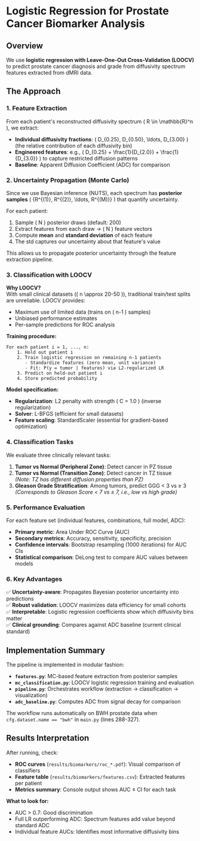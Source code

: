 # Logistic Regression for Prostate Cancer Biomarker Analysis

## Overview

We use **logistic regression with Leave-One-Out Cross-Validation (LOOCV)** to predict prostate cancer diagnosis and grade from diffusivity spectrum features extracted from dMRI data.

## The Approach

### 1. Feature Extraction
From each patient's reconstructed diffusivity spectrum \( R \in \mathbb{R}^n \), we extract:
- **Individual diffusivity fractions**: \( D_{0.25}, D_{0.50}, \ldots, D_{3.00} \) (the relative contribution of each diffusivity bin)
- **Engineered features**: e.g., \( D_{0.25} + \frac{1}{D_{2.0}} + \frac{1}{D_{3.0}} \) to capture restricted diffusion patterns
- **Baseline**: Apparent Diffusion Coefficient (ADC) for comparison

### 2. Uncertainty Propagation (Monte Carlo)
Since we use Bayesian inference (NUTS), each spectrum has **posterior samples** \( \{R^{(1)}, R^{(2)}, \ldots, R^{(M)}\} \) that quantify uncertainty.

For each patient:
1. Sample \( N \) posterior draws (default: 200)
2. Extract features from each draw → \( N \) feature vectors
3. Compute **mean** and **standard deviation** of each feature
4. The std captures our uncertainty about that feature's value

This allows us to propagate posterior uncertainty through the feature extraction pipeline.

### 3. Classification with LOOCV

**Why LOOCV?**  
With small clinical datasets (\( n \approx 20-50 \)), traditional train/test splits are unreliable. LOOCV provides:
- Maximum use of limited data (trains on \( n-1 \) samples)
- Unbiased performance estimates
- Per-sample predictions for ROC analysis

**Training procedure:**
```
For each patient i = 1, ..., n:
    1. Hold out patient i
    2. Train logistic regression on remaining n-1 patients
       - Standardize features (zero mean, unit variance)
       - Fit: P(y = tumor | features) via L2-regularized LR
    3. Predict on held-out patient i
    4. Store predicted probability
```

**Model specification:**
- **Regularization**: L2 penalty with strength \( C = 1.0 \) (inverse regularization)
- **Solver**: L-BFGS (efficient for small datasets)
- **Feature scaling**: StandardScaler (essential for gradient-based optimization)

### 4. Classification Tasks

We evaluate three clinically relevant tasks:

1. **Tumor vs Normal (Peripheral Zone)**: Detect cancer in PZ tissue
2. **Tumor vs Normal (Transition Zone)**: Detect cancer in TZ tissue  
   *(Note: TZ has different diffusion properties than PZ)*
3. **Gleason Grade Stratification**: Among tumors, predict GGG < 3 vs ≥ 3  
   *(Corresponds to Gleason Score < 7 vs ≥ 7, i.e., low vs high grade)*

### 5. Performance Evaluation

For each feature set (individual features, combinations, full model, ADC):
- **Primary metric**: Area Under ROC Curve (AUC)
- **Secondary metrics**: Accuracy, sensitivity, specificity, precision
- **Confidence intervals**: Bootstrap resampling (1000 iterations) for AUC CIs
- **Statistical comparison**: DeLong test to compare AUC values between models

### 6. Key Advantages

✅ **Uncertainty-aware**: Propagates Bayesian posterior uncertainty into predictions  
✅ **Robust validation**: LOOCV maximizes data efficiency for small cohorts  
✅ **Interpretable**: Logistic regression coefficients show which diffusivity bins matter  
✅ **Clinical grounding**: Compares against ADC baseline (current clinical standard)

## Implementation Summary

The pipeline is implemented in modular fashion:

- **`features.py`**: MC-based feature extraction from posterior samples
- **`mc_classification.py`**: LOOCV logistic regression training and evaluation
- **`pipeline.py`**: Orchestrates workflow (extraction → classification → visualization)
- **`adc_baseline.py`**: Computes ADC from signal decay for comparison

The workflow runs automatically on BWH prostate data when `cfg.dataset.name == "bwh"` in `main.py` (lines 288-327).

## Results Interpretation

After running, check:
- **ROC curves** (`results/biomarkers/roc_*.pdf`): Visual comparison of classifiers
- **Feature table** (`results/biomarkers/features.csv`): Extracted features per patient
- **Metrics summary**: Console output shows AUC ± CI for each task

**What to look for:**
- AUC > 0.7: Good discrimination
- Full LR outperforming ADC: Spectrum features add value beyond standard ADC
- Individual feature AUCs: Identifies most informative diffusivity bins

